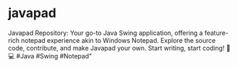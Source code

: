 # javapad
Javapad Repository: Your go-to Java Swing application, offering a feature-rich notepad experience akin to Windows Notepad. Explore the source code, contribute, and make Javapad your own. Start writing, start coding! 📝💻 #Java #Swing #Notepad"
